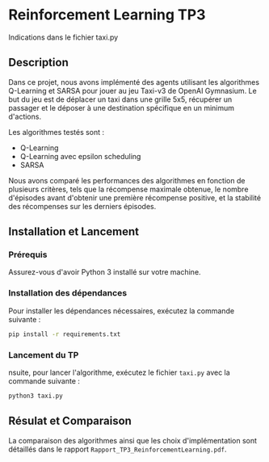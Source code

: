 # Reinforcement Learning TP3

Indications dans le fichier taxi.py

## Description

Dans ce projet, nous avons implémenté des agents utilisant les algorithmes Q-Learning et SARSA pour jouer au jeu Taxi-v3 de OpenAI Gymnasium. Le but du jeu est de déplacer un taxi dans une grille 5x5, récupérer un passager et le déposer à une destination spécifique en un minimum d'actions.

Les algorithmes testés sont :
- Q-Learning
- Q-Learning avec epsilon scheduling
- SARSA

Nous avons comparé les performances des algorithmes en fonction de plusieurs critères, tels que la récompense maximale obtenue, le nombre d'épisodes avant d'obtenir une première récompense positive, et la stabilité des récompenses sur les derniers épisodes.

## Installation et Lancement

### Prérequis

Assurez-vous d'avoir Python 3 installé sur votre machine.

### Installation des dépendances

Pour installer les dépendances nécessaires, exécutez la commande suivante :

```bash
pip install -r requirements.txt
```

### Lancement du TP

nsuite, pour lancer l'algorithme, exécutez le fichier `taxi.py` avec la commande suivante :

```bash
python3 taxi.py
```

## Résulat et Comparaison

La comparaison des algorithmes ainsi que les choix d'implémentation sont détaillés dans le rapport `Rapport_TP3_ReinforcementLearning.pdf`.
